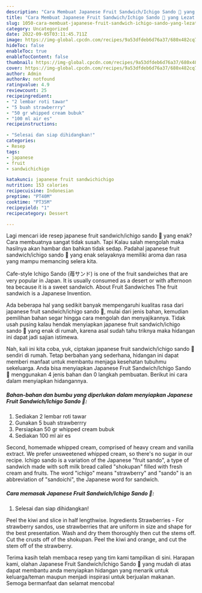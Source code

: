 ```yaml
---
description: "Cara Membuat Japanese Fruit Sandwich/Ichigo Sando 🥪 yang Lezat Sekali"
title: "Cara Membuat Japanese Fruit Sandwich/Ichigo Sando 🥪 yang Lezat Sekali"
slug: 1050-cara-membuat-japanese-fruit-sandwich-ichigo-sando-yang-lezat-sekali
category: Uncategorized
date: 2022-09-05T03:11:45.711Z
image: https://img-global.cpcdn.com/recipes/9a53dfdeb6d76a37/680x482cq70/japanese-fruit-sandwichichigo-sando-foto-resep-utama.jpg
hideToc: false
enableToc: true
enableTocContent: false
thumbnail: https://img-global.cpcdn.com/recipes/9a53dfdeb6d76a37/680x482cq70/japanese-fruit-sandwichichigo-sando-foto-resep-utama.jpg
cover: https://img-global.cpcdn.com/recipes/9a53dfdeb6d76a37/680x482cq70/japanese-fruit-sandwichichigo-sando-foto-resep-utama.jpg
author: Admin
authorAv: notfound
ratingvalue: 4.9
reviewcount: 25
recipeingredient:
- "2 lembar roti tawar"
- "5 buah strawberrry"
- "50 gr whipped cream bubuk"
- "100 ml air es"
recipeinstructions:

- "Selesai dan siap dihidangkan!"
categories:
- Resep
tags:
- japanese
- fruit
- sandwichichigo

katakunci: japanese fruit sandwichichigo 
nutrition: 153 calories
recipecuisine: Indonesian
preptime: "PT40M"
cooktime: "PT35M"
recipeyield: "1"
recipecategory: Dessert

---
```



Lagi mencari ide resep japanese fruit sandwich/ichigo sando 🥪 yang enak? Cara membuatnya sangat tidak susah. Tapi Kalau salah mengolah maka hasilnya akan hambar dan bahkan tidak sedap. Padahal japanese fruit sandwich/ichigo sando 🥪 yang enak selayaknya memiliki aroma dan rasa yang mampu memancing selera kita.


Cafe-style Ichigo Sando (苺サンド) is one of the fruit sandwiches that are very popular in Japan. It is usually consumed as a desert or with afternoon tea because it is a sweet sandwich. About Fruit Sandwiches The fruit sandwich is a Japanese Invention.

Ada beberapa hal yang sedikit banyak mempengaruhi kualitas rasa dari japanese fruit sandwich/ichigo sando 🥪, mulai dari jenis bahan, kemudian pemilihan bahan segar hingga cara mengolah dan menyajikannya. Tidak usah pusing kalau hendak menyiapkan japanese fruit sandwich/ichigo sando 🥪 yang enak di rumah, karena asal sudah tahu triknya maka hidangan ini dapat jadi sajian istimewa.


Nah, kali ini kita coba, yuk, ciptakan japanese fruit sandwich/ichigo sando 🥪 sendiri di rumah. Tetap berbahan yang sederhana, hidangan ini dapat memberi manfaat untuk membantu menjaga kesehatan tubuhmu sekeluarga. Anda bisa menyiapkan Japanese Fruit Sandwich/Ichigo Sando 🥪 menggunakan 4 jenis bahan dan 0 langkah pembuatan. Berikut ini cara dalam menyiapkan hidangannya.

<!--inarticleads1-->

##### Bahan-bahan dan bumbu yang diperlukan dalam menyiapkan Japanese Fruit Sandwich/Ichigo Sando 🥪:

1. Sediakan 2 lembar roti tawar
1. Gunakan 5 buah strawberrry
1. Persiapkan 50 gr whipped cream bubuk
1. Sediakan 100 ml air es


Second, homemade whipped cream, comprised of heavy cream and vanilla extract. We prefer unsweetened whipped cream, so there&#39;s no sugar in our recipe. Ichigo sando is a variation of the Japanese &#34;fruit sando&#34;, a type of sandwich made with soft milk bread called &#34;shokupan&#34; filled with fresh cream and fruits. The word &#34;ichigo&#34; means &#34;strawberry&#34; and &#34;sando&#34; is an abbreviation of &#34;sandoichi&#34;, the Japanese word for sandwich. 

<!--inarticleads2-->

##### Cara memasak Japanese Fruit Sandwich/Ichigo Sando 🥪:


1. Selesai dan siap dihidangkan!

Peel the kiwi and slice in half lengthwise. Ingredients Strawberries - For strawberry sandos, use strawberries that are uniform in size and shape for the best presentation. Wash and dry them thoroughly then cut the stems off. Cut the crusts off of the shokupan. Peel the kiwi and orange, and cut the stem off of the strawberry. 

Terima kasih telah membaca resep yang tim kami tampilkan di sini. Harapan kami, olahan Japanese Fruit Sandwich/Ichigo Sando 🥪 yang mudah di atas dapat membantu anda menyiapkan hidangan yang menarik untuk keluarga/teman maupun menjadi inspirasi untuk berjualan makanan. Semoga bermanfaat dan selamat mencoba!
